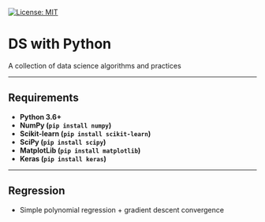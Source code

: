 [![License: MIT](https://img.shields.io/badge/License-MIT-yellow.svg)](https://opensource.org/licenses/MIT)

# DS with Python

A collection of data science algorithms and practices

---
## Requirements
* **Python 3.6+**
* **NumPy (`pip install numpy`)**
* **Scikit-learn (`pip install scikit-learn`)**
* **SciPy (`pip install scipy`)**
* **MatplotLib (`pip install matplotlib`)**
* **Keras (`pip install keras`)**
---

## Regression 

* Simple polynomial regression + gradient descent convergence
